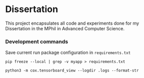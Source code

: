 # Dissertation

This project encapsulates all code and experiments done for my Dissertation in the MPhil in Advanced Computer Science. 






### Development commands
Save current run package configuration in `requirements.txt`
```
pip freeze --local | grep -v myapp > requirements.txt
```

```
python3 -m cox.tensorboard_view --logdir .logs --format-str
```